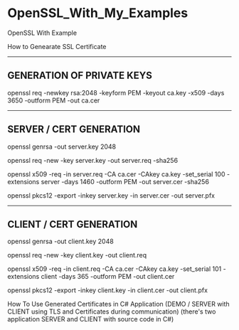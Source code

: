 # OpenSSL_With_My_Examples
OpenSSL With Example

How to Genearate SSL Certificate 

------------------------------------
GENERATION OF PRIVATE KEYS 
------------------------------------
openssl req -newkey rsa:2048 -keyform PEM -keyout ca.key -x509 -days 3650 -outform PEM -out ca.cer


------------------------------------
SERVER / CERT GENERATION
------------------------------------
openssl genrsa -out server.key 2048

openssl req -new -key server.key -out server.req -sha256

openssl x509 -req -in server.req -CA ca.cer -CAkey ca.key -set_serial 100 -extensions server -days 1460 -outform PEM -out server.cer -sha256

openssl pkcs12 -export -inkey server.key -in server.cer -out server.pfx


------------------------------------
CLIENT / CERT GENERATION
------------------------------------
openssl genrsa -out client.key 2048

openssl req -new -key client.key -out client.req

openssl x509 -req -in client.req -CA ca.cer -CAkey ca.key -set_serial 101 -extensions client -days 365 -outform PEM -out client.cer

openssl pkcs12 -export -inkey client.key -in client.cer -out client.pfx



How To Use Generated Certificates in C# Application (DEMO / SERVER with CLIENT using TLS and Certificates during communication)
(there's two application SERVER and CLIENT with source code in C#)
